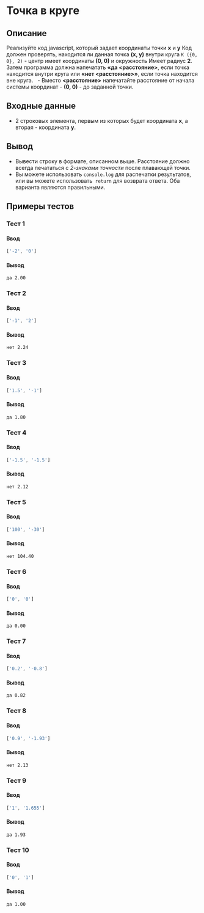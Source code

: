 # Точка в круге

## Описание
Реализуйте код javascript, который задает координаты точки **x** и **y**
Код должен проверять, находится ли данная точка **(x, y)** внутри круга `K ({0, 0}, 2)` - центр имеет координаты **(0, 0)** и окружность Имеет радиус **2**.
Затем программа должна напечатать **«да <расстояние>**, если точка находится внутри круга или **«нет <расстояние>»**, если точка находится вне круга.
  - Вместо **<расстояние>** напечатайте расстояние от начала системы координат - **(0, 0)** - до заданной точки.

## Входные данные
- 2 строковых элемента, первым из которых будет координата **x**, а вторая - координата **y**.

## Вывод
- Вывести строку в формате, описанном выше. Расстояние должно всегда печататься с _2-знаками точности_ после плавающей точки.
- Вы можете использовать `console.log` для распечатки результатов, или вы можете использовать` return` для возврата ответа. Оба варианта являются правильными.

## Примеры тестов

### Тест 1

#### Ввод
```js
['-2', '0']
```

#### Вывод
```
да 2.00
```

### Тест 2

#### Ввод
```js
['-1', '2']
```

#### Вывод
```
нет 2.24
```

### Тест 3

#### Ввод
```js
['1.5', '-1']
```

#### Вывод
```
да 1.80
```

### Тест 4

#### Ввод
```js
['-1.5', '-1.5']
```

#### Вывод
```
нет 2.12
```

### Тест 5

#### Ввод
```js
['100', '-30']
```

#### Вывод
```
нет 104.40
```

### Тест 6

#### Ввод
```js
['0', '0']
```

#### Вывод
```
да 0.00
```

### Тест 7

#### Ввод
```js
['0.2', '-0.8']
```

#### Вывод
```
да 0.82
```

### Тест 8

#### Ввод
```js
['0.9', '-1.93']
```

#### Вывод
```
нет 2.13
```

### Тест 9

#### Ввод
```js
['1', '1.655']
```

#### Вывод
```
да 1.93
```

### Тест 10

#### Ввод
```js
['0', '1']
```

#### Вывод
```
да 1.00
```
